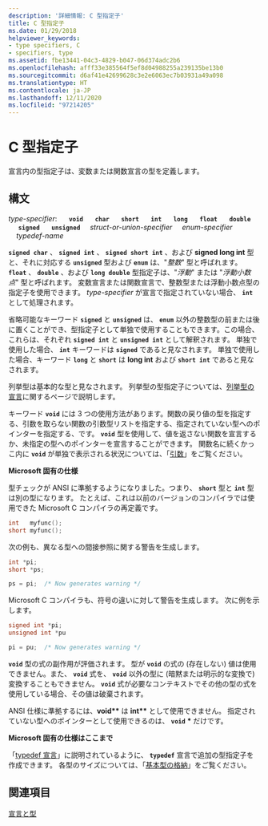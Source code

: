 ```yaml
---
description: '詳細情報: C 型指定子'
title: C 型指定子
ms.date: 01/29/2018
helpviewer_keywords:
- type specifiers, C
- specifiers, type
ms.assetid: fbe13441-04c3-4829-b047-06d374adc2b6
ms.openlocfilehash: afff33e385564f5ef8d04988255a239135be13b0
ms.sourcegitcommit: d6af41e42699628c3e2e6063ec7b03931a49a098
ms.translationtype: HT
ms.contentlocale: ja-JP
ms.lasthandoff: 12/11/2020
ms.locfileid: "97214205"
---
```

# <a name="c-type-specifiers"></a>C 型指定子

宣言内の型指定子は、変数または関数宣言の型を定義します。

## <a name="syntax"></a>構文

*type-specifier*: &nbsp;&nbsp;&nbsp;&nbsp; **`void`** &nbsp;&nbsp;&nbsp;&nbsp; **`char`** &nbsp;&nbsp;&nbsp;&nbsp; **`short`** &nbsp;&nbsp;&nbsp;&nbsp; **`int`** &nbsp;&nbsp;&nbsp;&nbsp; **`long`** &nbsp;&nbsp;&nbsp;&nbsp; **`float`** &nbsp;&nbsp;&nbsp;&nbsp; **`double`** &nbsp;&nbsp;&nbsp;&nbsp; **`signed`** &nbsp;&nbsp;&nbsp;&nbsp; **`unsigned`** &nbsp;&nbsp;&nbsp;&nbsp;*struct-or-union-specifier* &nbsp;&nbsp;&nbsp;&nbsp;*enum-specifier* &nbsp;&nbsp;&nbsp;&nbsp;*typedef-name*

**`signed char`** 、 **`signed int`** 、 **`signed short int`** 、および **signed long int** 型と、それに対応する **`unsigned`** 型および **`enum`** は、"*整数*" 型と呼ばれます。 **`float`** 、 **`double`** 、および **`long double`** 型指定子は、"*浮動*" または "*浮動小数点*" 型と呼ばれます。 変数宣言または関数宣言で、整数型または浮動小数点型の指定子を使用できます。 *type-specifier* が宣言で指定されていない場合、 **`int`** として処理されます。

省略可能なキーワード **`signed`** と **`unsigned`** は、 **`enum`** 以外の整数型の前または後に置くことができ、型指定子として単独で使用することもできます。この場合、これらは、それぞれ **`signed int`** と **`unsigned int`** として解釈されます。 単独で使用した場合、 **`int`** キーワードは **`signed`** であると見なされます。 単独で使用した場合、キーワード **`long`** と **`short`** は **long int** および **`short int`** であると見なされます。

列挙型は基本的な型と見なされます。 列挙型の型指定子については、[列挙型の宣言](../c-language/c-enumeration-declarations.md)に関するページで説明します。

キーワード **`void`** には 3 つの使用方法があります。関数の戻り値の型を指定する、引数を取らない関数の引数型リストを指定する、指定されていない型へのポインターを指定する、です。 **`void`** 型を使用して、値を返さない関数を宣言するか、未指定の型へのポインターを宣言することができます。 関数名に続くかっこ内に **`void`** が単独で表示される状況については、「[引数](../c-language/arguments.md)」をご覧ください。

**Microsoft 固有の仕様**

型チェックが ANSI に準拠するようになりました。つまり、 **`short`** 型と **`int`** 型は別の型になります。 たとえば、これは以前のバージョンのコンパイラでは使用できた Microsoft C コンパイラの再定義です。

```C
int   myfunc();
short myfunc();
```

次の例も、異なる型への間接参照に関する警告を生成します。

```C
int *pi;
short *ps;

ps = pi;  /* Now generates warning */
```

Microsoft C コンパイラも、符号の違いに対して警告を生成します。 次に例を示します。

```C
signed int *pi;
unsigned int *pu

pi = pu;  /* Now generates warning */
```

**`void`** 型の式の副作用が評価されます。 型が **`void`** の式の (存在しない) 値は使用できません。また、 **`void`** 式を、 **`void`** 以外の型に (暗黙または明示的な変換で) 変換することもできません。 **`void`** 式が必要なコンテキストでその他の型の式を使用している場合、その値は破棄されます。

ANSI 仕様に準拠するには、<strong>void\*\*</strong> は <strong>int\*\*</strong> として使用できません。 指定されていない型へのポインターとして使用できるのは、 **`void`** <strong>\*</strong> だけです。

**Microsoft 固有の仕様はここまで**

「[typedef 宣言](../c-language/typedef-declarations.md)」に説明されているように、 **`typedef`** 宣言で追加の型指定子を作成できます。 各型のサイズについては、「[基本型の格納](../c-language/storage-of-basic-types.md)」をご覧ください。

## <a name="see-also"></a>関連項目

[宣言と型](../c-language/declarations-and-types.md)

